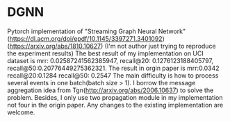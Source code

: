 # DGNN
Pytorch implementation of "Streaming Graph Neural Network" (https://dl.acm.org/doi/epdf/10.1145/3397271.3401092)(https://arxiv.org/abs/1810.10627)
(I'm not author just trying to reproduce the experiment results)
The best result of my implementation on UCI dataset is mrr: 0.02587241562385947, recall@20: 0.1276123188405797, recall@50:0.20776449275362321.
The result in orgin paper is mrr:0.0342 recall@20:0.1284  recall@50: 0.2547
The main difficulty is how to process several events in one batch(batch size > 1). I borrow the message aggregation idea from Tgn(http://arxiv.org/abs/2006.10637) to solve the problem. Besides, I only use two propagation module in my implementation not four in the origin paper.
Any changes to the existing implementation are welcome.
